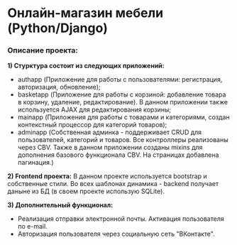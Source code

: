 # Онлайн-магазин мебели (Python/Django)
### Описание проекта:
**1) Стурктура состоит из следующих приложений:**
* authapp (Приложение для работы с пользователями: регистрация, авторизация, обновление);
* basketapp (Приложение для работы с корзиной: добавление товара в корзину, удаление, редактирование). В данном приложении также используется AJAX для редактирования корзины;
* mainapp (Приложения для работы с товарами и категориями, создан контекстный процессор для категорий товаров);
* adminapp (Собственная админка - поддерживает CRUD для пользователей, категорий и товаров. Все контроллеры реализованы через CBV. Также в данном приложении созданы mixins для дополнения базового функционала CBV. На страницах добавлена пагинация.)

**2) Frontend проекта:**
В данном проекте используется bootstrap и собственные стили. Во всех шаблонах динамика - backend получает даныне из БД (в своем проекте использую SQLite).

**3) Дополнительный функционал:**
* Реализация отправки электронной почты. Активация пользователя по e-mail.
* Авторизация пользователя через социальную сеть "ВКонтакте".
